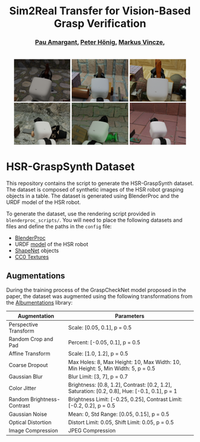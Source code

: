<h1 align="center">
Sim2Real Transfer for Vision-Based Grasp Verification
</h1>

<div align="center">
<h3>
<a href="https://github.com/pauamargant">Pau Amargant</a>,
<a href="https://github.com/hoenigpeter">Peter Hönig</a>,
<a href="http://github.com/v4r-tuwien">Markus Vincze</a>,
<br>
<br>
</h3>
</div>

<p align="center">
  <img src="images/pos_01.png" width="30%" />
  <img src="images/pos_02.png" width="30%" />
  <img src="images/pos_03.png" width="30%" />
  <br>
  <img src="images/neg_01.jpg" width="30%" />
  <img src="images/neg_02.jpg" width="30%" />
  <img src="images/neg_03.jpg" width="30%" />
</p>

# HSR-GraspSynth Dataset
This repository contains the script to generate the HSR-GraspSynth dataset. The dataset is composed of synthetic images of the HSR robot grasping objects in a table. The dataset is generated using BlenderProc and the URDF model of the HSR robot.

To generate the dataset, use the rendering script provided in `blenderproc_scripts/`. You will need to place the following datasets and files and define the paths in the `config` file:
- [BlenderProc](https://github.com/DLR-RM/BlenderProc.git)
- URDF [model](https://github.com/ToyotaResearchInstitute/hsr_description) of the HSR robot
- [ShapeNet](https://shapenet.org/) objects
- [CC0 Textures](https://cc0textures.com/) 

## Augmentations
During the training process of the GraspCheckNet model proposed in the paper, the dataset was augmented using the following transformations from the [Albumentations](albumenatations.ai) library:
 

| **Augmentation**            | **Parameters** |
|-----------------------------|---------------|
| Perspective Transform       | Scale: [0.05, 0.1], p = 0.5 |
| Random Crop and Pad         | Percent: [-0.05, 0.1], p = 0.5 |
| Affine Transform            | Scale: [1.0, 1.2], p = 0.5 |
| Coarse Dropout              | Max Holes: 8, Max Height: 10, Max Width: 10, Min Height: 5, Min Width: 5, p = 0.5 |
| Gaussian Blur               | Blur Limit: [3, 7], p = 0.7 |
| Color Jitter               | Brightness: [0.8, 1.2], Contrast: [0.2, 1.2], Saturation: [0.2, 0.8], Hue: [-0.1, 0.1], p = 1 |
| Random Brightness-Contrast  | Brightness Limit: [-0.25, 0.25], Contrast Limit: [-0.2, 0.2], p = 0.5 |
| Gaussian Noise              | Mean: 0, Std Range: [0.05, 0.15], p = 0.5 |
| Optical Distortion          | Distort Limit: 0.05, Shift Limit: 0.05, p = 0.5 |
| Image Compression           | JPEG Compression |

